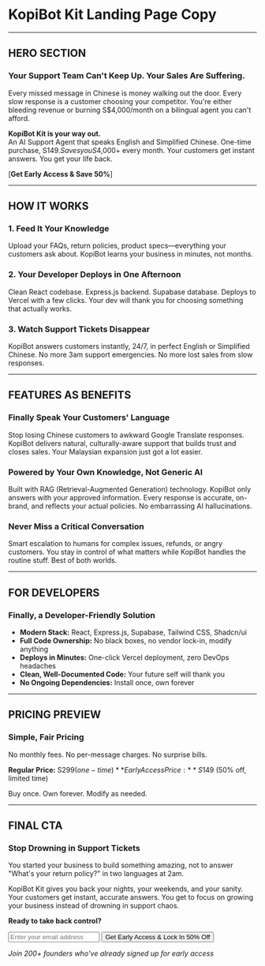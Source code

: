 # KopiBot Kit Landing Page Copy

---

## HERO SECTION

### Your Support Team Can't Keep Up. Your Sales Are Suffering.

Every missed message in Chinese is money walking out the door. Every slow response is a customer choosing your competitor. You're either bleeding revenue or burning S$4,000/month on a bilingual agent you can't afford.

**KopiBot Kit is your way out.**  
An AI Support Agent that speaks English and Simplified Chinese. One-time purchase, S$149. Saves you S$4,000+ every month. Your customers get instant answers. You get your life back.

[**Get Early Access & Save 50%**]

---

## HOW IT WORKS

### 1. Feed It Your Knowledge

Upload your FAQs, return policies, product specs—everything your customers ask about. KopiBot learns your business in minutes, not months.

### 2. Your Developer Deploys in One Afternoon

Clean React codebase. Express.js backend. Supabase database. Deploys to Vercel with a few clicks. Your dev will thank you for choosing something that actually works.

### 3. Watch Support Tickets Disappear

KopiBot answers customers instantly, 24/7, in perfect English or Simplified Chinese. No more 3am support emergencies. No more lost sales from slow responses.

---

## FEATURES AS BENEFITS

### Finally Speak Your Customers' Language

Stop losing Chinese customers to awkward Google Translate responses. KopiBot delivers natural, culturally-aware support that builds trust and closes sales. Your Malaysian expansion just got a lot easier.

### Powered by Your Own Knowledge, Not Generic AI

Built with RAG (Retrieval-Augmented Generation) technology. KopiBot only answers with your approved information. Every response is accurate, on-brand, and reflects your actual policies. No embarrassing AI hallucinations.

### Never Miss a Critical Conversation

Smart escalation to humans for complex issues, refunds, or angry customers. You stay in control of what matters while KopiBot handles the routine stuff. Best of both worlds.

---

## FOR DEVELOPERS

### Finally, a Developer-Friendly Solution

- **Modern Stack:** React, Express.js, Supabase, Tailwind CSS, Shadcn/ui
- **Full Code Ownership:** No black boxes, no vendor lock-in, modify anything
- **Deploys in Minutes:** One-click Vercel deployment, zero DevOps headaches
- **Clean, Well-Documented Code:** Your future self will thank you
- **No Ongoing Dependencies:** Install once, own forever

---

## PRICING PREVIEW

### Simple, Fair Pricing

No monthly fees. No per-message charges. No surprise bills.

**Regular Price:** S$299 (one-time)  
**Early Access Price:** S$149 (50% off, limited time)

Buy once. Own forever. Modify as needed.

---

## FINAL CTA

### Stop Drowning in Support Tickets

You started your business to build something amazing, not to answer "What's your return policy?" in two languages at 2am.

KopiBot Kit gives you back your nights, your weekends, and your sanity. Your customers get instant, accurate answers. You get to focus on growing your business instead of drowning in support chaos.

**Ready to take back control?**

<form>
  <input type="email" placeholder="Enter your email address" required />
  <button type="submit">Get Early Access & Lock In 50% Off</button>
</form>

_Join 200+ founders who've already signed up for early access_
